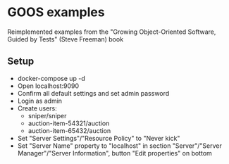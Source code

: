 # GOOS examples

Reimplemented examples from the "Growing Object-Oriented Software, Guided by Tests" (Steve Freeman) book

## Setup
* docker-compose up -d
* Open localhost:9090
* Confirm all default settings and set admin password
* Login as admin
* Create users:
    * sniper/sniper
    * auction-item-54321/auction
    * auction-item-65432/auction
* Set "Server Settings"/"Resource Policy" to "Never kick"
* Set "Server Name" property to "localhost" in section "Server"/"Server Manager"/"Server Information", button "Edit properties" on bottom

